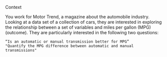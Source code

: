 Context

You work for Motor Trend, a magazine about the automobile industry. Looking at a data set of a collection of cars, they are interested in exploring the relationship between a set of variables and miles per gallon (MPG) (outcome). They are particularly interested in the following two questions:

    “Is an automatic or manual transmission better for MPG”
    "Quantify the MPG difference between automatic and manual transmissions"
    
